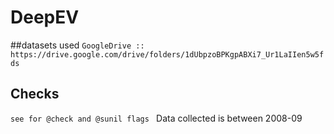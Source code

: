 # DeepEV

##datasets used
`
GoogleDrive ::
https://drive.google.com/drive/folders/1dUbpzoBPKgpABXi7_Ur1LaIIen5w5fds
`


## Checks
`
see for @check and @sunil flags 
`
Data collected is between 2008-09

